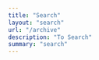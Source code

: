 ```yaml
---
title: "Search"
layout: "search"
url: "/archive"
description: "To Search"
summary: "search"
---
```

